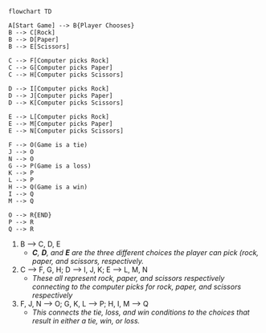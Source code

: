 ```mermaid
flowchart TD

A[Start Game] --> B{Player Chooses}
B --> C[Rock]
B --> D[Paper]
B --> E[Scissors]

C --> F[Computer picks Rock]
C --> G[Computer picks Paper]
C --> H[Computer picks Scissors]

D --> I[Computer picks Rock]
D --> J[Computer picks Paper]
D --> K[Computer picks Scissors]

E --> L[Computer picks Rock]
E --> M[Computer picks Paper]
E --> N[Computer picks Scissors]

F --> O(Game is a tie)
J --> O
N --> O
G --> P(Game is a loss)
K --> P
L --> P
H --> Q(Game is a win)
I --> Q
M --> Q

O --> R{END}
P --> R
Q --> R
```
1. B --> C, D, E
   - ***C**, **D**, and **E** are the three different choices the player can pick (rock, paper, and scissors, respectively.*
2. C --> F, G, H; D --> I, J, K; E --> L, M, N
   - *These all represent rock, paper, and scissors respectively connecting to the computer picks for rock, paper, and scissors respectively*
3. F, J, N --> O; G, K, L --> P; H, I, M --> Q
   - *This connects the tie, loss, and win conditions to the choices that result in either a tie, win, or loss.*
